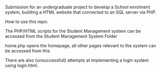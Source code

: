 Submission for an undergraduate project to develop a School enrolment system, building a HTML website that connected to an SQL server via PHP.

How to use this repo:

The PHP/HTML scripts for the Student Management system can be accessed from the Student Management System Folder

home.php opens the homepage, all other pages relevant to the system can be accessed from this

There are also (unsuccessfull) attempts at implementing a login system using login.html.
